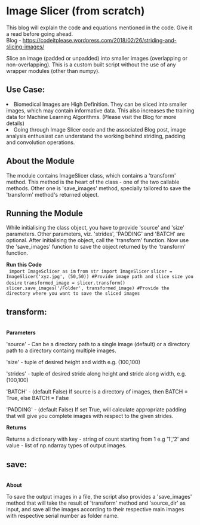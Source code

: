 # Image Slicer (from scratch)

This blog will explain the code and equations mentioned in the code. Give it a read before going ahead.<br>
Blog - https://codeitplease.wordpress.com/2018/02/26/striding-and-slicing-images/

Slice an image (padded or unpadded) into smaller images (overlapping or non-overlapping). This is a custom built script without the use of any wrapper modules (other than numpy). 

## Use Case:

<li> Biomedical Images are High Definition. They can be sliced into smaller images, which may contain informative data. This also increases the training data for Machine Learning Algorithms. (Please visit the Blog for more details)<br>

<li> Going through Image Slicer code and the associated Blog post, image analysis enthusiast can understand the working behind striding, padding and convolution operations.

## About the Module

The module contains ImageSlicer class, which contains a 'transform' method. This method is the heart of the class - one of the two callable methods. Other one is 'save_images' method, specially tailored to save the 'transform' method's returned object. 

## Running the Module

While initialising the class object, you have to provide 'source' and 'size' parameters. Other parameters, viz. 'strides', 'PADDING' and 'BATCH' are optional. After initialising the object, call the 'transform' function. Now use the 'save_images' function to save the object returned by the 'transform' function.

<b>Run this Code</b><br>
<code>
import ImageSclicer as im</code>
<code>from str import ImageSlicer</code>
<code>slicer = ImageSlicer('xyz.jpg', (50,50)) #Provide image path and slice size you desire</code>
<code>transformed_image = slicer.transform()</code>
<code>slicer.save_images('/Folder', transformed_image) #Provide the directory where you want to save the sliced images</code>

## transform:
<br><b>Parameters</b><br>

'source' - Can be a directory path to a single image (default) or a directory path to a directory containg multiple images.<br>

'size' - tuple of desired height and width e.g. (100,100)<br>

'strides' - tuple of desired stride along height and stride along width, e.g. (100,100)<br>

'BATCH' - (default False) If source is a directory of images, then BATCH = True, else BATCH = False<br>

'PADDING' - (default False) If set True, will calculate appropriate padding that will give you complete images with respect to the given strides.<br>

<b>Returns</b><br>

Returns a dictionary with key - string of count starting from 1 e.g '1','2' and value - list of np.ndarray types of output images.

## save:

<br><b>About</b><br>

To save the output images in a file, the script also provides a 'save_images' method that will take the result of 'transform' method and 'source_dir' as input, and save all the images according to their respective main images with respective serial number as folder name.

